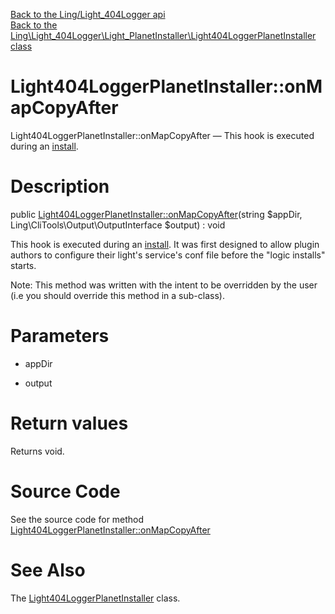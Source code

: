 [Back to the Ling/Light_404Logger api](https://github.com/lingtalfi/Light_404Logger/blob/master/doc/api/Ling/Light_404Logger.md)<br>
[Back to the Ling\Light_404Logger\Light_PlanetInstaller\Light404LoggerPlanetInstaller class](https://github.com/lingtalfi/Light_404Logger/blob/master/doc/api/Ling/Light_404Logger/Light_PlanetInstaller/Light404LoggerPlanetInstaller.md)


Light404LoggerPlanetInstaller::onMapCopyAfter
================



Light404LoggerPlanetInstaller::onMapCopyAfter — This hook is executed during an [install](https://github.com/lingtalfi/TheBar/blob/master/discussions/import-install.md#summary).




Description
================


public [Light404LoggerPlanetInstaller::onMapCopyAfter](https://github.com/lingtalfi/Light_404Logger/blob/master/doc/api/Ling/Light_404Logger/Light_PlanetInstaller/Light404LoggerPlanetInstaller/onMapCopyAfter.md)(string $appDir, Ling\CliTools\Output\OutputInterface $output) : void




This hook is executed during an [install](https://github.com/lingtalfi/TheBar/blob/master/discussions/import-install.md#summary).
It was first designed to allow  plugin authors to configure their light's service's conf file before the "logic installs" starts.

Note: This method was written with the intent to be overridden by the user (i.e you should override this method in a sub-class).



Parameters
================


- appDir

    

- output

    


Return values
================

Returns void.








Source Code
===========
See the source code for method [Light404LoggerPlanetInstaller::onMapCopyAfter](https://github.com/lingtalfi/Light_404Logger/blob/master/Light_PlanetInstaller/Light404LoggerPlanetInstaller.php#L22-L33)


See Also
================

The [Light404LoggerPlanetInstaller](https://github.com/lingtalfi/Light_404Logger/blob/master/doc/api/Ling/Light_404Logger/Light_PlanetInstaller/Light404LoggerPlanetInstaller.md) class.



